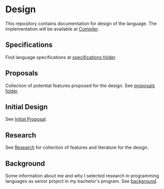 # Design
This repository contains documentation for design of the language. The implementation will be available at [Compiler](https://github.com/syp-lang/Compiler).

## Specifications
Find language specifications at [specifications folder](/Specs/README.md).

## Proposals
Collection of potential features proposed for the design. See [proposals folder](/Proposals/README.md).

## Initial Design
See [Initial Proposal](/Proposals/Initial.md).

## Research
See [Research](/Research/README.md) for collection of features and literature for the design.

## Background
Some information about me and why I selected research in programming languages as senior project in my bachelor's program. See [background](Background.md).